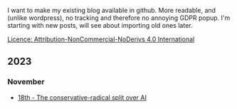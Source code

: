 I want to make my existing blog available in github. More readable, and (unlike wordpress), no tracking and therefore no annoying GDPR popup. I'm starting with new posts, will see about importing old ones later.

[Licence: Attribution-NonCommercial-NoDerivs 4.0 International](LICENSE)

## 2023

### November

* [18th - The conservative-radical split over AI](2023/11/18.html)
